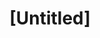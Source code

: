 ---
pid: ch1104
title: "[Untitled]"
location_transcription: 
coordinates: "[-75.164444289391, 39.952500443709]"
zipcode: 
gen_neighborhood: 
neighborhood: 
outside_phl: 
age: 
age_range: 
instagram: 
image_file_name: ch_1104.jpg
proposal_transcription: Rainbow cats w/ unicorn horns, please.
topic: Animals
topic_summary: 0, 0
type: Mural,Sculpture Statue,Other No Form
keywords_other: 
credit: 
image_labels: 
twitter: 
facebook: 
permalink: "/monuments/ch1104/"
layout: item-page
---